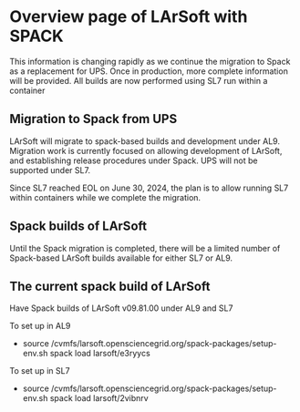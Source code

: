 ﻿# Overview page of LArSoft with SPACK

This information is changing rapidly as we continue the migration to Spack as a replacement for UPS. Once in production, more complete information will be provided. All builds are now performed using SL7 run within a container

## Migration to Spack from UPS

LArSoft will migrate to spack-based builds and development under AL9. Migration work is currently focused on allowing development of LArSoft, and establishing release procedures under Spack. UPS will not be supported under SL7.

Since SL7 reached EOL on June 30, 2024, the plan is to allow running SL7 within containers while we complete the migration. 

## Spack builds of LArSoft

Until the Spack migration is completed, there will be a limited number of Spack-based LArSoft builds available for either SL7 or AL9. 


## The current spack build of LArSoft

Have Spack builds of LArSoft v09.81.00 under AL9 and SL7

To set up in AL9 
* source /cvmfs/larsoft.opensciencegrid.org/spack-packages/setup-env.sh spack load larsoft/e3ryycs
  
To set up in SL7
* source /cvmfs/larsoft.opensciencegrid.org/spack-packages/setup-env.sh spack load larsoft/2vibnrv
